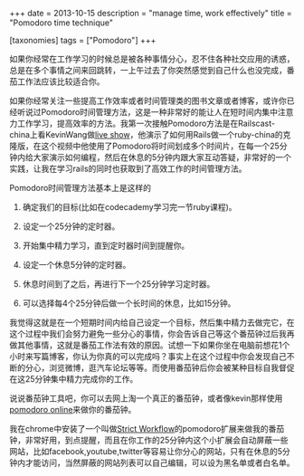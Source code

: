 +++
date = 2013-10-15
description = "manage time, work effectively"
title = "Pomodoro time technique"

[taxonomies]
tags = ["Pomodoro"]
+++

如果你经常在工作学习的时候总是被各种事情分心，忍不住各种社交应用的诱惑，总是在多个事情之间来回跳转，一上午过去了你突然感觉到自己什么也没完成，番茄工作法应该比较适合你。

如果你经常关注一些提高工作效率或者时间管理类的图书文章或者博客，或许你已经听说过Pomodoro时间管理方法，这是一种非常好的能让人在短时间内集中注意力工作学习，提高效率的方法。我第一次接触Pomodoro方法是在Railscast-china上看KevinWang做[live show](http://railscasts-china.com/episodes/kevin-open-class)，他演示了如何用Rails做一个ruby-china的克隆版，在这个视频中他使用了Pomodoro将时间划成多个时间片，在每一个25分钟内给大家演示如何编程，然后在休息的5分钟内跟大家互动答疑，非常好的一个实践，让我在学习rails的同时也获取到了高效工作的时间管理方法。

Pomodoro时间管理方法基本上是这样的

1. 确定我们的目标(比如在codecademy学习完一节ruby课程)。 

2. 设定一个25分钟的定时器。 

3. 开始集中精力学习，直到定时器时间到提醒你。

4. 设定一个休息5分钟的定时器。 

5. 休息时间到了之后，再进行下一个25分钟学习定时器。 

6. 可以选择每4个25分钟后做一个长时间的休息，比如15分钟。

我觉得这就是在一个短期时间内给自己设定一个目标，然后集中精力去做完它，在这个过程中我们会努力避免一些分心的事情，你会告诉自己等这个番茄钟过后我再做其他事情，这就是番茄工作法有效的原因。试想一下如果你坐在电脑前想花1个小时来写篇博客，你认为你真的可以完成吗？事实上在这个过程中你会发现自己不断的分心，浏览微博，逛汽车论坛等等。而使用番茄钟后你会被某种目标自我督促在这25分钟集中精力完成你的工作。

说说番茄钟工具吧，你可以去网上淘一个真正的番茄钟，或者像kevin那样使用[pomodoro online](http://tomatoi.st/)来做你的番茄钟。

我在chrome中安装了一个叫做[Strict Workflow](https://chrome.google.com/webstore/detail/strict-workflow/cgmnfnmlficgeijcalkgnnkigkefkbhd?utm_source=plus)的pomodoro扩展来做我的番茄钟，非常好用，到点提醒，而且在你工作的25分钟内这个小扩展会自动屏蔽一些网站，比如facebook,youtube,twitter等容易让你分心的网站，只有在休息的5分钟内才能访问，当然屏蔽的网站列表可以自己编辑，可以设为黑名单或者白名单。
